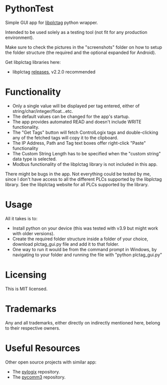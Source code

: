 # PythonTest
Simple GUI app for [libplctag](https://github.com/libplctag/libplctag) python wrapper. 

Intended to be used solely as a testing tool (not fit for any production environment).

Make sure to check the pictures in the "screenshots" folder on how to setup the folder structure (the required and the optional expanded for Android).

Get libplctag libraries here:

- libplctag [releases](https://github.com/libplctag/libplctag/releases), v2.2.0 recommended

# Functionality
- Only a single value will be displayed per tag entered, either of string/char/integer/float...etc.
- The default values can be changed for the app's startup.
- The app provides automated READ and doesn't include WRITE functionality.
- The "Get Tags" button will fetch ControlLogix tags and double-clicking any of the fetched tags will copy it to the clipboard.
- The IP Address, Path and Tag text boxes offer right-click "Paste" functionality
- The Custom String Length has to be specified when the "custom string" data type is selected.
- Modbus functionality of the libplctag library is not included in this app.

There might be bugs in the app. Not everything could be tested by me, since I don't have access to all the different PLCs supported by the libplctag library.
See the libplctag website for all PLCs supported by the library.

# Usage

All it takes is to:

- Install python on your device (this was tested with v3.9 but might work with older versions).
- Create the required folder structure inside a folder of your choice, download plctag_gui.py file and add it to that folder.
- One way to run it would be from the command prompt in Windows, by navigating to your folder and running the file with "python plctag_gui.py"

# Licensing
This is MIT licensed.

# Trademarks
Any and all trademarks, either directly on indirectly mentioned here, belong to their respective owners.

# Useful Resources
Other open source projects with similar app:
- The [pylogix](https://github.com/dmroeder/pylogix) repository.
- The [pycomm3](https://github.com/ottowayi/pycomm3) repository.
